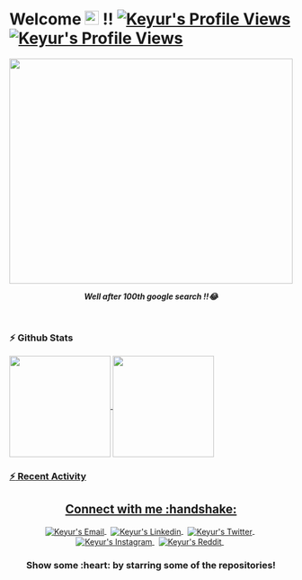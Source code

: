 <!--Header-->
<h1> Welcome <img src="https://i.gifer.com/origin/0c/0c71e4577721c09ecca15af4f273e4d0_w200.gif" width="25px" height="25px" > !!
<a href="#">
  <img alt="Keyur's Profile Views" src="https://komarev.com/ghpvc/?username=keyurbhogayata&color=blue" />
</a>
<a href="https://github.com/keyurbhogayata?tab=followers">
  <img alt="Keyur's Profile Views" src="https://img.shields.io/github/followers/keyurbhogayata.svg?style=flat&label=Follow" />
</a>
</h1>

<!--Mid GIF-->
</hr>
<p align="center">
<img align="center" src="https://i.makeagif.com/media/8-10-2019/3mRwJf.gif" width="100%" height="400px"/>
</p>
<p align="center"><i><b>Well after 100th google search !!😂</b></i></p>
</hr>
</br>

### :zap: Github Stats

<p align="left">
<a href="https://github.com/keyurbhogayata">
  <img align="center" height="180px" src="https://github-readme-stats.anuraghazra1.vercel.app/api?username=imdeep2905&layout=compact&show_icons=true&theme=tokyonight&line_height=27&title_color=FFFFFF"
</a>
<a href="https://github.com/keyurbhogayata">
  <img align="center" height="180px" src="https://github-readme-stats.vercel.app/api/top-langs/?username=imdeep2905&layout=compact&&show_icons=true&theme=tokyonight&line_height=27&title_color=FFFFFF"
</a>
</p>

### :zap: Recent Activity
<!--START_SECTION:activity-->
<!-- 1. 🎉 Merged PR [#6](https://github.com/imdeep2905/Turing-Q-Learning/pull/6) in [imdeep2905/Turing-Q-Learning](https://github.com/imdeep2905/Turing-Q-Learning)
2. 🎉 Merged PR [#5](https://github.com/imdeep2905/Turing-Q-Learning/pull/5) in [imdeep2905/Turing-Q-Learning](https://github.com/imdeep2905/Turing-Q-Learning)
3. 💪 Opened PR [#5](https://github.com/imdeep2905/Turing-Q-Learning/pull/5) in [imdeep2905/Turing-Q-Learning](https://github.com/imdeep2905/Turing-Q-Learning)
4. 🎉 Merged PR [#4](https://github.com/imdeep2905/Turing-Q-Learning/pull/4) in [imdeep2905/Turing-Q-Learning](https://github.com/imdeep2905/Turing-Q-Learning)
5. 💪 Opened PR [#4](https://github.com/imdeep2905/Turing-Q-Learning/pull/4) in [imdeep2905/Turing-Q-Learning](https://github.com/imdeep2905/Turing-Q-Learning) -->
<!--END_SECTION:activity-->

<!--Social-->
<p align="center">
  <h2 align="center"> Connect with me :handshake:</h2>
</p>
<p align="center">
<a href="mailto:bhogayata.keyur@gmail.com" target="_blank">
  <img align="center" alt="Keyur's Email" src="https://img.icons8.com/fluent/48/000000/gmail--v2.png"/>
</a>
&nbsp;
<a href="https://www.linkedin.com/in/keyur-bhogayata-295a22183/" target="_blank">
  <img align="center" alt="Keyur's Linkedin" src="https://img.icons8.com/fluent/48/000000/linkedin.png"/>
</a>
&nbsp;
<!-- <a href="https://codeforces.com/profile/ZetaFunction" target="_blank">
  <img align="center" alt="Keyur's Codeforces" width="60px" src="https://lh3.googleusercontent.com/-9azrA7GgyNpNVfHRI5xLhRyy4OuqevecUAjUFFfpJccTGHkdd4oXYfw11Z5-jxlDRM=s200" />
</a>
&nbsp; -->
<!-- <a href="https://www.codechef.com/users/deep2905" target="_blank">
  <img align="center" alt="Keyur's CodeChef" width="48px" src="https://s3.amazonaws.com/codechef_shared/sites/default/files/uploads/pictures/811b20a47eac52b10c90ab82e0628e21.png"/>
</a>
&nbsp; -->
<a href="https://twitter.com/keyur_5999" target="_blank">
  <img align="center" alt="Keyur's Twitter" src="https://img.icons8.com/fluent/48/000000/twitter.png"/>
</a>
&nbsp;
<a href="https://www.instagram.com/keyur_5999/" target="_blank">
  <img align="center" alt="Keyur's Instagram" src="https://img.icons8.com/fluent/48/000000/instagram-new.png" />
</a>
&nbsp;
<a href="https://www.reddit.com/user/keyur5999" target="_blank">
  <img align="center" alt="Keyur's Reddit" src="https://img.icons8.com/fluent/48/000000/reddit.png" />
</a>
&nbsp;
<!-- <a href="https://t.me/imdeep2905" target="_blank">
  <img align="center" alt="Keyur's Telegram" src="https://img.icons8.com/color/48/000000/telegram-app.png" />
</a>
&nbsp; -->
<!-- <a href="https://discord.gg/qFYW3Ks" target="_blank">
  <img align="center" alt="Keyur's Discord" src="https://img.icons8.com/fluent/48/000000/discord-logo.png" />
</a>
&nbsp; -->
</p>

<h3 align="center">Show some :heart: by starring some of the repositories!</h3>

<!--OLD-->
<!--<h3 align="center">Show some <img src="https://media.giphy.com/media/l0K4kWJir91VEoa1W/giphy.gif" width="75px" > by starring some of the repositories!</h3>-->
<!--<img src="https://github-readme-quotes.herokuapp.com/quote?theme=tokyonight" /> -->
